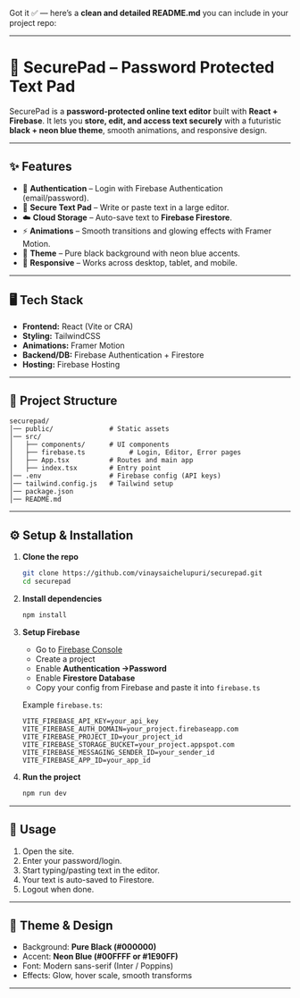 Got it ✅ — here’s a **clean and detailed README.md** you can include in your project repo:

---

# 🔐 SecurePad – Password Protected Text Pad

SecurePad is a **password-protected online text editor** built with **React + Firebase**.
It lets you **store, edit, and access text securely** with a futuristic **black + neon blue theme**, smooth animations, and responsive design.

---

## ✨ Features

* 🔑 **Authentication** – Login with Firebase Authentication (email/password).
* 📝 **Secure Text Pad** – Write or paste text in a large editor.
* ☁️ **Cloud Storage** – Auto-save text to **Firebase Firestore**.
* ⚡ **Animations** – Smooth transitions and glowing effects with Framer Motion.
* 🎨 **Theme** – Pure black background with neon blue accents.
* 📱 **Responsive** – Works across desktop, tablet, and mobile.

---

## 🖥️ Tech Stack

* **Frontend:** React (Vite or CRA)
* **Styling:** TailwindCSS
* **Animations:** Framer Motion
* **Backend/DB:** Firebase Authentication + Firestore
* **Hosting:** Firebase Hosting

---

## 📂 Project Structure

```
securepad/
│── public/              # Static assets
│── src/
│   ├── components/      # UI components
│   ├── firebase.ts           # Login, Editor, Error pages
│   ├── App.tsx          # Routes and main app
│   ├── index.tsx        # Entry point
│── .env                 # Firebase config (API keys)
│── tailwind.config.js   # Tailwind setup
│── package.json
│── README.md
```

---

## ⚙️ Setup & Installation

1. **Clone the repo**

   ```bash
   git clone https://github.com/vinaysaichelupuri/securepad.git
   cd securepad
   ```

2. **Install dependencies**

   ```bash
   npm install
   ```

3. **Setup Firebase**

   * Go to [Firebase Console](https://console.firebase.google.com/)
   * Create a project
   * Enable **Authentication →Password**
   * Enable **Firestore Database**
   * Copy your config from Firebase and paste it into `firebase.ts`

   Example `firebase.ts`:

   ```env
   VITE_FIREBASE_API_KEY=your_api_key
   VITE_FIREBASE_AUTH_DOMAIN=your_project.firebaseapp.com
   VITE_FIREBASE_PROJECT_ID=your_project_id
   VITE_FIREBASE_STORAGE_BUCKET=your_project.appspot.com
   VITE_FIREBASE_MESSAGING_SENDER_ID=your_sender_id
   VITE_FIREBASE_APP_ID=your_app_id
   ```

4. **Run the project**

   ```bash
   npm run dev
   ```

---

## 🚀 Usage

1. Open the site.
2. Enter your password/login.
3. Start typing/pasting text in the editor.
4. Your text is auto-saved to Firestore.
5. Logout when done.

---

## 🎨 Theme & Design

* Background: **Pure Black (#000000)**
* Accent: **Neon Blue (#00FFFF or #1E90FF)**
* Font: Modern sans-serif (Inter / Poppins)
* Effects: Glow, hover scale, smooth transforms

---
